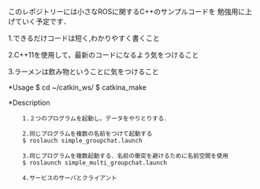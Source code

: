 このレポジトリーには小さなROSに関するC++のサンプルコードを
勉強用に上げていく予定です．

1.できるだけコードは短く,わかりやすく書くこと

2.C++11を使用して，最新のコードになるよう気をつけること

3.ラーメンは飲み物ということに気をつけること


*Usage
        $ cd ~/catkin_ws/
        $ catkina_make
        

*Description

        1.２つのプログラムを起動し，データをやりとりする．

        2.同じプログラムを複数の名前をつけて起動する
        $ roslauch simple_groupchat.launch

        3.同じプログラムを複数起動する．名前の衝突を避けるために名前空間を使用
        $ roslaunch simple_multi_groupchat.launch

		4.サービスのサーバとクライアント
